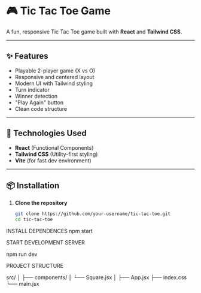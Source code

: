# 🎮 Tic Tac Toe Game

A fun, responsive Tic Tac Toe game built with **React** and **Tailwind CSS**.

---

## ✨ Features

- Playable 2-player game (X vs O)
- Responsive and centered layout
- Modern UI with Tailwind styling
- Turn indicator
- Winner detection
- "Play Again" button
- Clean code structure


---

## 🚀 Technologies Used

- **React** (Functional Components)
- **Tailwind CSS** (Utility-first styling)
- **Vite** (for fast dev environment)

---

## 📦 Installation

1. **Clone the repository**
   ```bash
   git clone https://github.com/your-username/tic-tac-toe.git
   cd tic-tac-toe

INSTALL DEPENDENCES
npm start

START DEVELOPMENT SERVER

npm run dev

PROJECT STRUCTURE

src/
│
├── components/
│   └── Square.jsx
│
├── App.jsx
├── index.css
└── main.jsx

